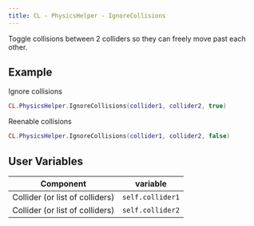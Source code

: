 ```yaml
---
title: CL - PhysicsHelper - IgnoreCollisions
---
```


Toggle collisions between 2 colliders so they can freely move past each other.

## Example

Ignore collisions
```lua
CL.PhysicsHelper.IgnoreCollisions(collider1, collider2, true)
```

Reenable collisions
```lua
CL.PhysicsHelper.IgnoreCollisions(collider1, collider2, false)
```

## User Variables


| Component                       | variable         |
|---------------------------------|------------------|
| Collider (or list of colliders) | `self.collider1` |
| Collider (or list of colliders) | `self.collider2` |
